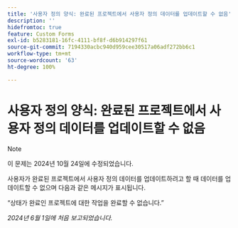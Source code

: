 ```yaml
---
title: '사용자 정의 양식: 완료된 프로젝트에서 사용자 정의 데이터를 업데이트할 수 없음'
description: ''
hidefromtoc: true
feature: Custom Forms
exl-id: b5283181-16fc-4111-bf8f-d6b914297f61
source-git-commit: 7194330acbc940d959cee30517a06adf272bb6c1
workflow-type: tm+mt
source-wordcount: '63'
ht-degree: 100%

---
```


# 사용자 정의 양식: 완료된 프로젝트에서 사용자 정의 데이터를 업데이트할 수 없음

>[!NOTE]
>
>이 문제는 2024년 10월 24일에 수정되었습니다.

사용자가 완료된 프로젝트에서 사용자 정의 데이터를 업데이트하려고 할 때 데이터를 업데이트할 수 없으며 다음과 같은 메시지가 표시됩니다.

“상태가 완료인 프로젝트에 대한 작업을 완료할 수 없습니다.”

_2024년 6월 1일에 처음 보고되었습니다._

